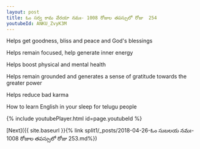 ```yaml
---
layout: post
title: ఓం సర్వ కామ వేరయా నమః- 1008 రోజుల తపస్సులో రోజు  254
youtubeId: ANKU_ZvyK3M
---
```

 
 
Helps get goodness, bliss and peace and God's blessings
 
Helps remain focused, help generate inner energy 
 
Helps boost physical and mental health 
 
Helps remain grounded and generates a sense of gratitude towards the greater power 
 
Helps reduce bad karma
 
How to learn English in your sleep for telugu people
 
 
 
 


{% include youtubePlayer.html id=page.youtubeId %}
 
[Next]({{ site.baseurl }}{% link split1/_posts/2018-04-26-ఓం సుబలయ నమః- 1008 రోజుల తపస్సులో రోజు  253.md%})
 
